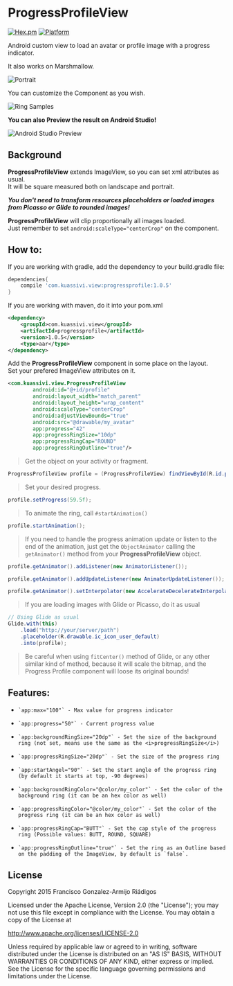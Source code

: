 ProgressProfileView
===================
[![Hex.pm](https://img.shields.io/hexpm/l/plug.svg)](http://www.apache.org/licenses/LICENSE-2.0) [![Platform](https://img.shields.io/badge/platform-android-green.svg)](http://developer.android.com/index.html)

Android custom view to load an avatar or profile image with a progress indicator.

It also works on Marshmallow.

![Portrait][1]

You can customize the Component as you wish.

![Ring Samples][2]

**You can also Preview the result on Android Studio!**

![Android Studio Preview][3]

Background
----------
**ProgressProfileView** extends ImageView, so you can set xml attributes as usual.
<br>It will be square measured both on landscape and portrait.

***You don't need to transform resources placeholders or loaded images from Picasso or Glide to rounded images!***

**ProgressProfileView** will clip proportionally all images loaded.
<br>Just remember to set `android:scaleType="centerCrop"` on the component.

How to:
------

If you are working with gradle, add the dependency to your build.gradle file:
```groovy
dependencies{
    compile 'com.kuassivi.view:progressprofile:1.0.5'
}
```
If you are working with maven, do it into your pom.xml
```xml
<dependency>
    <groupId>com.kuassivi.view</groupId>
    <artifactId>progressprofile</artifactId>
    <version>1.0.5</version>
    <type>aar</type>
</dependency>
```

Add the **ProgressProfileView** component in some place on the layout.
<br>Set your prefered ImageView attributes on it.

```xml
<com.kuassivi.view.ProgressProfileView
        android:id="@+id/profile"
        android:layout_width="match_parent"
        android:layout_height="wrap_content"
        android:scaleType="centerCrop"
        android:adjustViewBounds="true"
        android:src="@drawable/my_avatar"
        app:progress="42"
        app:progressRingSize="10dp"
        app:progressRingCap="ROUND"
        app:progressRingOutline="true"/>
```

>Get the object on your activity or fragment.

```java 
ProgressProfileView profile = (ProgressProfileView) findViewById(R.id.profile);
```

>Set your desired progress.

```java 
profile.setProgress(59.5f);
```

>To animate the ring, call `#startAnimation()`

```java 
profile.startAnimation();
```

>If you need to handle the progress animation update or listen to the end of the animation, 
just get the `ObjectAnimator` calling the `getAnimator()` method from your **ProgressProfileView** object.

```java 
profile.getAnimator().addListener(new AnimatorListener());
```
```java 
profile.getAnimator().addUpdateListener(new AnimatorUpdateListener());
```
```java 
profile.getAnimator().setInterpolator(new AccelerateDecelerateInterpolator());
```

>If you are loading images with Glide or Picasso, do it as usual
```java
// Using Glide as usual
Glide.with(this)
    .load("http://your/server/path")
    .placeholder(R.drawable.ic_icon_user_default)
    .into(profile);
```

> Be careful when using `fitCenter()` method of Glide, or any other similar kind of method, because it will scale the bitmap, and the Progress Profile component will loose its original bounds!

Features:
---------

 *     `app:max="100"` - Max value for progress indicator
 *     `app:progress="50"` - Current progress value
 *     `app:backgroundRingSize="20dp"` - Set the size of the background ring (not set, means use the same as the <i>progressRingSize</i>)
 *     `app:progressRingSize="20dp"` - Set the size of the progress ring
 *     `app:startAngel="90"` - Set the start angle of the progress ring (by default it starts at top, -90 degrees)
 *     `app:backgroundRingColor="@color/my_color"` - Set the color of the background ring (it can be an hex color as well)
 *     `app:progressRingColor="@color/my_color"` - Set the color of the progress ring (it can be an hex color as well)
 *     `app:progressRingCap="BUTT"` - Set the cap style of the progress ring (Possible values: BUTT, ROUND, SQUARE)
 *     `app:progressRingOutline="true"` - Set the ring as an Outline based on the padding of the ImageView, by default is `false`.
 
License
-------

Copyright 2015 Francisco Gonzalez-Armijo Riádigos

Licensed under the Apache License, Version 2.0 (the "License");
you may not use this file except in compliance with the License.
You may obtain a copy of the License at

http://www.apache.org/licenses/LICENSE-2.0

Unless required by applicable law or agreed to in writing, software
distributed under the License is distributed on an "AS IS" BASIS,
WITHOUT WARRANTIES OR CONDITIONS OF ANY KIND, either express or implied.
See the License for the specific language governing permissions and
limitations under the License.

[1]: ./art/portrait.gif
[2]: ./art/ring-samples.png
[3]: ./art/android-studio-preview.png
